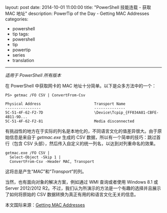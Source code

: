 layout: post
date: 2014-10-01 11:00:00
title: "PowerShell 技能连载 - 获取 MAC 地址"
description: PowerTip of the Day - Getting MAC Addresses
categories:
- powershell
- tip
tags:
- powershell
- tip
- powertip
- series
- translation
---
_适用于 PowerShell 所有版本_

在 PowerShell 中获取网卡的 MAC 地址十分简单。以下是众多方法中的一个：

    PS> getmac /FO CSV | ConvertFrom-Csv 
    
    Physical Address                        Transport Name                         
    ----------------                        --------------                         
    5C-51-4F-62-F2-7D                       \Device\Tcpip_{FF034A81-CBFE-4B11-9D...
    5C-51-4F-62-F2-81                       Media disconnected      

有挑战性的地方在于实际的列名是本地化的，不同语言文化的值差异很大。由于原始信息是来自于 _getmac.exe_ 生成的 CSV 数据，所以有一个简单的技巧：跳过首行（包含 CSV 头部），然后传入自定义的统一列名，以达到对列重命名的效果。

    getmac.exe /FO CSV |
      Select-Object -Skip 1 | 
      ConvertFrom-Csv -Header MAC, Transport 

这将总是产生“_MAC_”和“_Transport_”的列。

当然，也有面向对象的解决方案，例如通过 WMI 查询或者使用 Windows 8.1 或 Server 2012/2012 R2。不过，我们认为所演示的方法是一个有趣的选择并且展示了如何将原始的 CSV 数据转换为真正有用的和语言文化无关的信息。

<!--more-->
本文国际来源：[Getting MAC Addresses](http://community.idera.com/powershell/powertips/b/tips/posts/getting-mac-addresses)
